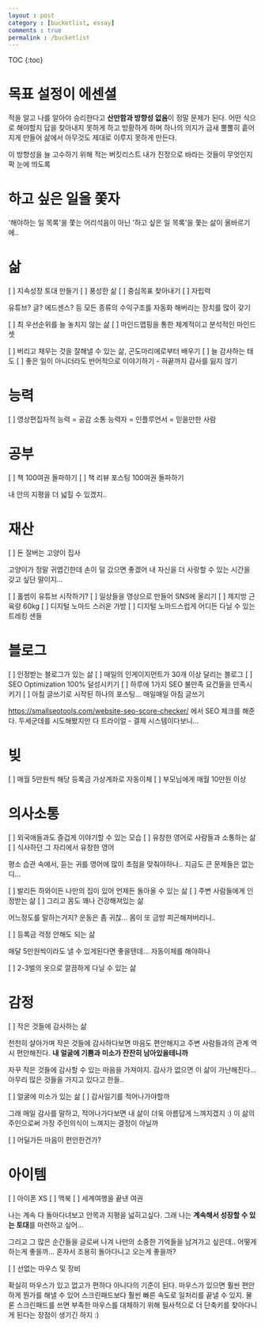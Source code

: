 ```yaml
---
layout : post
category : [bucketlist, essay]
comments : true
permalink : /bucketlist
---
```


TOC
{:toc}


# 목표 설정이 에센셜

적을 알고 나를 알아야 승리한다고
**산만함과 방향성 없음**이 정말 문제가 된다.
어떤 식으로 해야할지 답을 찾아내지 못하게 하고
방황하게 하며
하나의 의지가 금새 뿔뿔히 흩어지게 만들어
삶에서 아무것도 제대로 이루지 못하게 만든다.

이 방향성을 늘 고수하기 위해 적는 버킷리스트
내가 진정으로 바라는 것들이 무엇인지 팍 눈에 띄도록 

# 하고 싶은 일을 쫓자

'해야하는 일 목록'을 쫓는 어리석음이 아닌
'하고 싶은 일 목록'을 쫓는 삶이 올바르기에..


# 삶

[ ] 지속성장 토대 만들기
[ ] 풍성한 삶
[ ] 중심목표 찾아내기
[ ] 자립력

유튜브? 글? 에드센스?
등 모든 종류의 수익구조를 자동화 해버리는 장치를 많이 갖기

[ ] 최 우선순위를 늘 놓치지 않는 삶
[ ] 마인드맵핑을 통한 체계적이고 분석적인 마인드셋

[ ] 버리고 채우는 것을 잘해낼 수 있는 삶, 곤도마리에로부터 배우기
[ ] 늘 감사하는 태도
[ ] 좋은 일이 아니더라도 반어적으로 이야기하기 - 혀끝까지 감사를 잃지 않기

# 능력

[ ] 영상편집자적 능력 = 공감 소통 능력자 = 인플루언서 = 믿을만한 사람

# 공부 

[ ] 책 100여권 돌파하기
[ ] 책 리뷰 포스팅 100여권 돌파하기

내 안의 지평을 더 넓힐 수 있겠지..

# 재산

[ ] 돈 잘버는 고양이 집사

고양이가 정말 귀엽긴한데 손이 덜 갔으면 좋겠어
내 자신을 더 사랑할 수 있는 시간을 갖고 싶단 말이지...

[ ] 홀썸이 유튜브 시작하기?
[ ] 일상들을 영상으로 만들어 SNS에 올리기
[ ] 제지방 근육량 60kg
[ ] 디지털 노마드 스러운 가방
[ ] 디지털 노마드스럽게 어디든 다닐 수 있는 트레킹 샌들

# 블로그

[ ] 인정받는 블로그가 있는 삶
[ ] 매일의 인게이지먼트가 30개 이상 달리는 블로그
[ ] SEO Optimization 100% 달성시키기
[ ] 하루에 1가지 SEO 불만족 요건들을 만족시키기
[ ] 아침 글쓰기로 시작된 하나의 포스팅... 매일매일 아침 글쓰기

https://smallseotools.com/website-seo-score-checker/ 에서 SEO 체크를 해준다.
두세군데를 시도해봤지만 다 트라이얼 - 결제 시스템이다보니...



# 빚

[ ] 매월 5만원씩 해당 등록금 가상계좌로 자동이체
[ ] 부모님에게 매월 10만원 이상

# 의사소통

[ ] 외국애들과도 즐겁게 이야기할 수 있는 모습
[ ] 유창한 영어로 사람들과 소통하는 삶
[ ] 식사하던 그 자리에서 유창한 영어

평소 습관 속에서, 듣는 귀를 영어에 많이 초점을 맞춰야하나.. 지금도 큰 문제들은 없는디...

[ ] 발리든 하와이든 나만의 집이 있어 언제든 돌아올 수 있는 삶
[ ] 주변 사람들에게 인정받는 삶
[ ] 그리고 몸도 꽤나 건강해져있는 삶

어느정도를 말하는거지? 운동은 좀 귀찮...
몸이 또 금방 피곤해져버리니..

[ ] 등록금 걱정 안해도 되는 삶


매달 5만원씩이라도 낼 수 있게된다면 좋을텐데...
자동이체를 해야하나

[ ] 2-3벌의 옷으로 깔끔하게 다닐 수 있는 삶



# 감정

[ ] 작은 것들에 감사하는 삶


천천히 살아가며 작은 것들에 감사하다보면
마음도 편안해지고
주변 사람들과의 관계 역시 편안해진다.
**내 얼굴에 기쁨과 미소가 잔잔히 남아있을테니까**

자꾸 작은 것들에 감사할 수 있는 마음을 가져야지.
감사가 없으면 이 삶이 가난해진다...
아무리 많은 것들을 가지고 있다고 한들..

[ ] 얼굴에 미소가 있는 삶
[ ] 감사일기를 적어나가야할까

그래 매일 감사를 말하고, 적어나가다보면
내 삶이 더욱 아름답게 느껴지겠지 :)
이 삶의 주인으로써 가장 주인의식이 느껴지는 결정이 아닐까

[ ] 어딜가든 마음이 편안한건가?


# 아이템

[ ] 아이폰 XS
[ ] 맥북
[ ] 세계여행을 끝낸 여권

나는 계속 다 돌아다녀보고 안목과 지평을 넓히고싶다.
그래 나는 **계속해서 성장할 수 있는 토대**를 마련하고 싶어...

그리고 그 많은 순간들을 글로써 나겨 나만의 소중한 기억들을 남겨가고 싶은데.. 어떻게 하는게 좋을까...
혼자서 조용히 돌아다니고 오는게 좋을까?

[ ] 선없는 마우스 및 장비

확실히 마우스가 있고 없고가 편하다 아니다의 기준이 된다. 마우스가 있으면 훨씬 편안하게 뭔가를 해낼 수 있어
스크린패드보다 훨씬 빠른 속도로 일처리를 끝낼 수 있지.
물론 스크린패드를 쓰면 부족한 마우스를 대체하기 위해 필사적으로 더 단축키를 찾아다니게 된다는 장점이 생기긴 하지 :)

